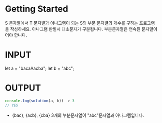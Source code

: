 # Getting Started

S 문자열에서 T 문자열과 아나그램이 되는 S의 부분 문자열의 개수를 구하는 프로그램을 작성하세요. 아나그램 판별시 대소문자가 구분됩니다. 부분문자열은 연속된 문자열이어야 합니다.

# INPUT

let a = "bacaAacba";
let b = "abc";

# OUTPUT

```js
console.log(solution(a, b)) -> 3
// YES
```

- {bac}, {acb}, {cba} 3개의 부분문자열이 "abc"문자열과 아나그램입니다.
